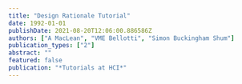 ```yaml
---
title: "Design Rationale Tutorial"
date: 1992-01-01
publishDate: 2021-08-20T12:06:00.886586Z
authors: ["A MacLean", "VME Bellotti", "Simon Buckingham Shum"]
publication_types: ["2"]
abstract: ""
featured: false
publication: "*Tutorials at HCI*"
---
```


